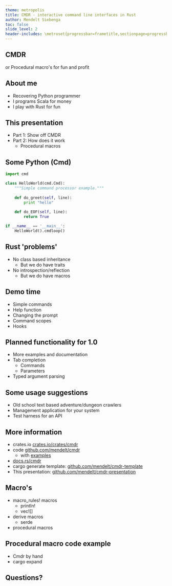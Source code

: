 ```yaml
---
theme: metropolis
title: CMDR - interactive command line interfaces in Rust
author: Mendelt Siebenga
toc: false
slide_level: 2
header-includes: \metroset{progressbar=frametitle,sectionpage=progressbar}
---
```


## CMDR
 or
Procedural macro's for fun and profit

## About me
* Recovering Python programmer
* I programs Scala for money
* I play with Rust for fun

## This presentation
* Part 1: Show off CMDR
* Part 2: How does it work
    * Procedural macros

## Some Python (Cmd)

```python
import cmd

class HelloWorld(cmd.Cmd):
    """Simple command processor example."""
    
    def do_greet(self, line):
        print "hello"
    
    def do_EOF(self, line):
        return True

if __name__ == '__main__':
    HelloWorld().cmdloop()
```

## Rust 'problems'
* No class based inheritance
    * But we do have traits
* No introspection/reflection
    * But we do have macros

## Demo time
* Simple commands
* Help function
* Changing the prompt
* Command scopes
* Hooks

## Planned functionality for 1.0
* More examples and documentation
* Tab completion
    * Commands
    * Parameters
* Typed argument parsing 

## Some usage suggestions
* Old school text based adventure/dungeon crawlers
* Management application for your system
* Test harness for an API

## More information
* crates.io [crates.io/crates/cmdr](https://crates.io/crates/cmdr)
* code [github.com/mendelt/cmdr](https://github.com/mendelt/cmdr)
    * with [examples](https://github.com/mendelt/cmdr/tree/master/cmdr/examples)
* [docs.rs/cmdr](https://docs.rs/cmdr)
* cargo generate template: [github.com/mendelt/cmdr-template](github.com/mendelt/cmdr-template)
* This presentation: [github.com/mendelt/cmdr-presentation](https://github.com/mendelt/cmdr-template)

## Macro's
* macro_rules! macros
    * println!
    * vec![]
* derive macros
    * serde
* procedural macros

## Procedural macro code example
* Cmdr by hand
* cargo expand

## Questions?


